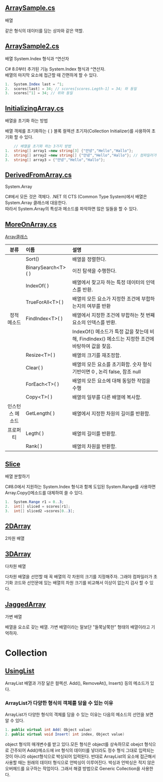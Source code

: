## [ArraySample.cs](https://github.com/twozeronine/Csharp_Study/blob/main/Array_Collection_Indexer/ArraySample.cs)

배열

같은 형식의 데이터를 담는 상자와 같은 역할.

## [ArraySample2.cs](https://github.com/twozeronine/Csharp_Study/blob/main/Array_Collection_Indexer/ArraySample2.cs)

배열 System.Index 형식과 ^연산자

C# 8.0부터 추가된 기능 System.Index 형식과 ^연산자.  
배열의 마지막 요소에 접근할 때 간편하게 할 수 있다.

```c#
1.  System.Index last = ^1;
2.  scores[last] = 34; // scores[scores.Legth-1] = 34; 와 동일
3.  scores[^1] = 34; // 위와 동일
```

## [InitializingArray.cs](https://github.com/twozeronine/Csharp_Study/blob/main/Array_Collection_Indexer/InitializingArray.cs)

배열을 초기화 하는 방법

배열 객체를 초기화하는 { } 블록 컬렉션 초기자(Collection Initializer)를 사용하여 초기화 할 수 있다.

```c#
    // 배열을 초기화 하는 3가지 방법
1.  string[] array1 =new string[3] {"안녕","Hello","Hallo"};
2.  string[] array2 =new string[] {"안녕","Hello","Hallo"}; // 컴파일러가 첫번째와 동일하게 초기화한 실행파일을 만듬.
3.  string[] array3 = {"안녕","Hello","Hallo"};
```

## [DerivedFromArray.cs](https://github.com/twozeronine/Csharp_Study/blob/main/Array_Collection_Indexer/DerivedFromArray.cs)

System.Array

C#에서 모든 것은 객체다. .NET 의 CTS (Common Type System)에서 배열은 System.Array 클래스에 대응한다.  
따라서 System.Array의 특성과 메소드를 파악하면 많은 일들을 할 수 있다.

## [MoreOnArray.cs](https://github.com/twozeronine/Csharp_Study/blob/main/Array_Collection_Indexer/MoreOnArray.cs)

[Array클래스](https://docs.microsoft.com/ko-kr/dotnet/api/system.array?view=net-5.0)

|      분류       | 이름                | 설명                                                                                                |
| :-------------: | :------------------ | :-------------------------------------------------------------------------------------------------- |
|                 | Sort()              | 배열을 정렬한다.                                                                                    |
|                 | BinarySearch\<T>( ) | 이진 탐색을 수행한다.                                                                               |
|                 | IndexOf( )          | 배열에서 찾고자 하는 특정 데이터의 인덱스를 반환.                                                   |
|                 | TrueForAll\<T>( )   | 배열의 모든 요소가 지정한 조건에 부합하는지의 여부를 반환                                           |
|   정적 메소드   | FindIndex\<T>( )    | 배열에서 지정한 조건에 부합하는 첫 번째 요소의 인덱스를 반환.                                       |
|                 |                     | IndexOf() 메소드가 특정 값을 찾는데 비해, FindIndex<T>() 메소드는 지정한 조건에 바탕하여 값을 찾음. |
|                 | Resize\<T>( )       | 배열의 크기를 재조정함.                                                                             |
|                 | Clear( )            | 배열의 모든 요소를 초기화함. 숫자 형식 기반이면 0 , 논리 false, 참조 null                           |
|                 | ForEach\<T>( )      | 배열의 모든 요소에 대해 동일한 작업을 수행                                                          |
|                 | Copy\<T>( )         | 배열의 일부를 다른 배열에 복사함.                                                                   |
| 인스턴스 메소드 | GetLength( )        | 배열에서 지정한 차원의 길이를 반환함.                                                               |
|    프로퍼티     | Legth( )            | 배열의 길이를 반환함.                                                                               |
|                 | Rank( )             | 배열의 차원을 반환함.                                                                               |

## [Slice](https://github.com/twozeronine/Csharp_Study/blob/main/Array_Collection_Indexer/Slice.cs)

배열 분할하기

C#8.0에서 지원하는 System.Index 형식과 함께 도입된 System.Range를 사용하면 Array.Copy()메소드를 대체하여 쓸 수 있다.

```c#
1.  System.Range r1 = 0..3;
2.  int[] sliced = scores[r1];
3.  int[] sliced2 =scores[0..3];
```

## [2DArray](https://github.com/twozeronine/Csharp_Study/blob/main/Array_Collection_Indexer/2DArray.cs)

2차원 배열

## [3DArray](https://github.com/twozeronine/Csharp_Study/blob/main/Array_Collection_Indexer/3DArray.cs)

다차원 배열

다차원 배열을 선언할 때 꼭 배열의 각 차원의 크기를 지정해주자. 그래야 컴파일러가 초기화 코드와 선언문에 있는 배열의 차원 크기를 비교해서 이상이 없는지 검사 할 수 있다.

## [JaggedArray](https://github.com/twozeronine/Csharp_Study/blob/main/Array_Collection_Indexer/JaggedArray.cs)

가변 배열

배열을 요소로 갖는 배열. 가변 배열이라는 말보단 "들쭉날쭉한" 형태의 배열이라고 기억하자.

# Collection

## [UsingList](<(https://github.com/twozeronine/Csharp_Study/blob/main/Array_Collection_Indexer/UsingList.cs)>)

ArrayList 배열과 가장 닮은 컬렉션. Add(), RemoveAt(), Insert() 등의 메소드가 있다.

### ArrayList가 다양한 형식의 객체를 담을 수 있는 이유

ArrayList가 다양한 형식의 객체를 담을 수 있는 이유는 다음의 메소드의 선언을 보면 알 수 있다.

```C#
1. public virtual int Add( Object value)
2. public virtual void Insert( int index, Object value)
```

object 형식의 매개변수를 받고 있다.모든 형식은 object를 상속하므로 obejct 형식으로 간주되어 Add()메소드에 int 형식의 데이터를 넣더라도 정수 형식 그대로 입력되는 것이 아니라 object형식으로 박싱되어 입력된다. 반대로 ArrayList의 요소에 접근해서 사용할 때는 원래의 데이터 형식으로 언박싱이 이루어진다. 박싱과 언박싱은 적지 않은 오버헤드를 요구하는 작업이다. 그래서 해결 방법으로 Generic Collection을 사용한다.
